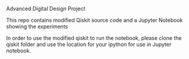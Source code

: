 Advanced Digital Design Project

This repo contains modified Qiskit source code and a Jupyter Notebook showing
the experiments

In order to use the modified qiskit to run the notebook, please clone the qiskit folder and use
the location for your ipython for use in Jupyter notebook.
